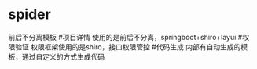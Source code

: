 # spider
前后不分离模板
#项目详情
使用的是前后不分离，springboot+shiro+layui
#权限验证
权限框架使用的是shiro，接口权限管控
#代码生成
内部有自动生成的模板，通过自定义的方式生成代码

